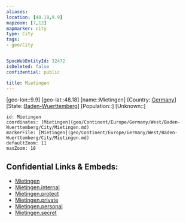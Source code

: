 ```yaml
---
aliases: 
location: [48.18,9.9]
mapzoom: [7,12] 
mapmarker: city 
type: City
tags:
- geo/City


SpocWebEntityId: 32472
isDeleted: false
confidential: public

title: Mietingen
---
```

[geo-lon::9.9]
[geo-lat::48.18]
[name::Mietingen]
[Country::[Germany](geo/Continent/Europe/Germany.md)]
[State::[Baden-Wuerttemberg](geo/Continent/Europe/Germany/West/Baden-Wuerttemberg.md)]
[Population::]
[Unknown::]


```leaflet
id: Mietingen
coordinates: [Mietingen](geo/Continent/Europe/Germany/West/Baden-Wuerttemberg/City/Mietingen.md)
markerFile: [Mietingen](geo/Continent/Europe/Germany/West/Baden-Wuerttemberg/City/Mietingen.md)
defaultZoom: 11 
maxZoom: 18
```


## Confidential Links & Embeds: 
- [Mietingen](../../../../../../../../_public/geo/Continent/Europe/Germany/West/Baden-Wuerttemberg/City/Mietingen.md) 
- [Mietingen.internal](../../../../../../../../_internal/geo/Continent/Europe/Germany/West/Baden-Wuerttemberg/City/Mietingen.internal.md) 
- [Mietingen.protect](../../../../../../../../_protect/geo/Continent/Europe/Germany/West/Baden-Wuerttemberg/City/Mietingen.protect.md) 
- [Mietingen.private](../../../../../../../../_private/geo/Continent/Europe/Germany/West/Baden-Wuerttemberg/City/Mietingen.private.md) 
- [Mietingen.personal](../../../../../../../../_personal/geo/Continent/Europe/Germany/West/Baden-Wuerttemberg/City/Mietingen.personal.md) 
- [Mietingen.secret](../../../../../../../../_secret/geo/Continent/Europe/Germany/West/Baden-Wuerttemberg/City/Mietingen.secret.md) 
